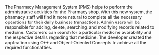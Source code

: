 The Pharmacy Management System (PMS) helps to perform the administrative activities for the Pharmacy shop. With this new system, the pharmacy staff will find it more natural to complete all the necessary operations for their daily business transactions. Admin users will be responsible for adding, delete, searching, and modifying records related to medicine. Customers can search for a particular medicine availability and the respective details regarding that medicine. The developer created the application using C++ and Object-Oriented Concepts to achieve all the required functionalities.
